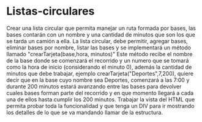 # Listas-circulares
Crear una lista circular que permita manejar un ruta formada por bases, las bases contarán con un nombre y una cantidad de minutos que son los que se tarda un camión a ella. La lista circular, debe permitir, agregar bases, eliminar bases por nombre, listar las bases y se implementará un método llamado "crearTarjeta(base,hora, minutos)" Este método recibe el nombre de la base donde se comenzará el recorrido y un numero que se tomará como la hora de inicio (considerando el minuto 0), además la cantidad de minutos que debe trabajar, ejemplo crearTarjeta("Deportes",7,200), quiere decir que en la base cuyo nombre sea Deportes, comenzará a las 7:00 y durante 200 minutos estará avanzando entre las bases para devolver  cuales bases forman parte del recorrido y en que momento llegará a cada una de ellos hasta cumplir los 200 minutos. Trabajar la vista del HTML que permita probar toda la funcionalidad y que tenga un DIV para ir mostrando los detalles de lo que se va mandando llamar de la estructura.
